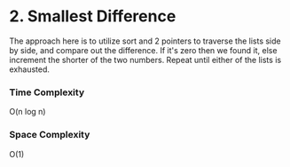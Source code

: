 # 2. Smallest Difference

The approach here is to utilize sort and 2 pointers to traverse the lists side by side, and
compare out the difference. If it's zero then we found it, else increment the shorter of the
two numbers. Repeat until either of the lists is exhausted.

### Time Complexity

O(n log n)

### Space Complexity

O(1)
